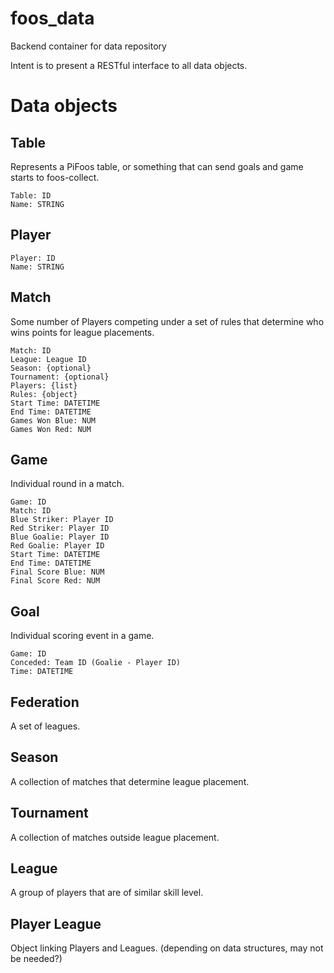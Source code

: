 # foos_data
Backend container for data repository

Intent is to present a RESTful interface to all data objects.

Data objects
============

Table
-----
Represents a PiFoos table, or something that can send goals and game starts to foos-collect.
```
Table: ID
Name: STRING
```

Player
------
```
Player: ID
Name: STRING
```

Match
-----
Some number of Players competing under a set of rules that determine who wins points for league placements.
```
Match: ID
League: League ID
Season: {optional}
Tournament: {optional}
Players: {list}
Rules: {object}
Start Time: DATETIME
End Time: DATETIME
Games Won Blue: NUM
Games Won Red: NUM
```

Game
----
Individual round in a match.
```
Game: ID
Match: ID
Blue Striker: Player ID
Red Striker: Player ID
Blue Goalie: Player ID
Red Goalie: Player ID
Start Time: DATETIME
End Time: DATETIME
Final Score Blue: NUM
Final Score Red: NUM
```

Goal
----
Individual scoring event in a game.
```
Game: ID
Conceded: Team ID (Goalie - Player ID)
Time: DATETIME
```

Federation
----------
A set of leagues.

Season
------
A collection of matches that determine league placement.

Tournament
----------
A collection of matches outside league placement.

League
------
A group of players that are of similar skill level.

Player League
-------------
Object linking Players and Leagues.  (depending on data structures, may not be needed?)


